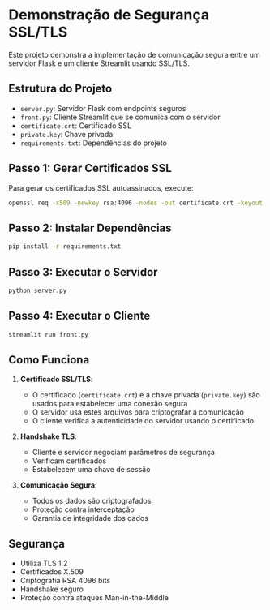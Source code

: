 # Demonstração de Segurança SSL/TLS

Este projeto demonstra a implementação de comunicação segura entre um servidor Flask e um cliente Streamlit usando SSL/TLS.

## Estrutura do Projeto

- `server.py`: Servidor Flask com endpoints seguros
- `front.py`: Cliente Streamlit que se comunica com o servidor
- `certificate.crt`: Certificado SSL
- `private.key`: Chave privada
- `requirements.txt`: Dependências do projeto

## Passo 1: Gerar Certificados SSL

Para gerar os certificados SSL autoassinados, execute:

```bash
openssl req -x509 -newkey rsa:4096 -nodes -out certificate.crt -keyout private.key -days 365
```

## Passo 2: Instalar Dependências

```bash
pip install -r requirements.txt
```

## Passo 3: Executar o Servidor

```bash
python server.py
```

## Passo 4: Executar o Cliente

```bash
streamlit run front.py
```

## Como Funciona

1. **Certificado SSL/TLS**: 
   - O certificado (`certificate.crt`) e a chave privada (`private.key`) são usados para estabelecer uma conexão segura
   - O servidor usa estes arquivos para criptografar a comunicação
   - O cliente verifica a autenticidade do servidor usando o certificado

2. **Handshake TLS**:
   - Cliente e servidor negociam parâmetros de segurança
   - Verificam certificados
   - Estabelecem uma chave de sessão

3. **Comunicação Segura**:
   - Todos os dados são criptografados
   - Proteção contra interceptação
   - Garantia de integridade dos dados

## Segurança

- Utiliza TLS 1.2
- Certificados X.509
- Criptografia RSA 4096 bits
- Handshake seguro
- Proteção contra ataques Man-in-the-Middle 
